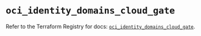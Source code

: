 # `oci_identity_domains_cloud_gate`

Refer to the Terraform Registry for docs: [`oci_identity_domains_cloud_gate`](https://registry.terraform.io/providers/oracle/oci/7.19.0/docs/resources/identity_domains_cloud_gate).
